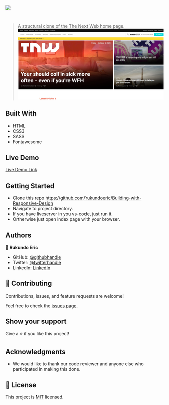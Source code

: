 ![](https://img.shields.io/badge/Microverse-blueviolet)

#

> A structural clone of the The Next Web home page.
> ![screenshot](./img/screen_short.JPG)

## Built With

- HTML
- CSS3
- SASS
- Fontawesome

## Live Demo

[Live Demo Link](https://rukundoeric.github.io/Building-with-Responsive-Design/index)

## Getting Started

- Clone this repo https://github.com/rukundoeric/Building-with-Responsive-Design
- Navigate to project directory.
- If you have liveserver in you vs-code, just run it.
- Ortherwise just open index page with your browser.

## Authors

👤 **Rukundo Eric**

- GitHub: [@githubhandle](https://github.com/rukundoeric)
- Twitter: [@twitterhandle](https://twitter.com/rukundoeric005)
- LinkedIn: [LinkedIn](https://www.linkedin.com/in/rukundo-eric-000bba181/)


## 🤝 Contributing

Contributions, issues, and feature requests are welcome!

Feel free to check the [issues page](https://github.com/rukundoeric/Building-with-Responsive-Design/issues).

## Show your support

Give a ⭐️ if you like this project!

## Acknowledgments

- We would like to thank our code reviewer and anyone else who participated in making this done.

## 📝 License

This project is [MIT](./LICENCE) licensed.
